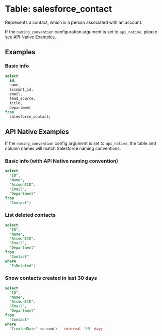 # Table: salesforce_contact

Represents a contact, which is a person associated with an account.

If the `naming_convention` configuration argument is set to `api_native`, please see [API Native Examples](https://hub.steampipe.io/plugins/turbot/salesforce/tables/salesforce_contact#api_native_examples).

## Examples

### Basic info

```sql
select
  id,
  name,
  account_id,
  email,
  lead_source,
  title,
  department
from
  salesforce_contact;
```

## API Native Examples

If the `naming_convention` config argument is set to `api_native`, the table and column names will match Salesforce naming conventions.

### Basic info (with API Native naming convention)

```sql
select
  "ID",
  "Name",
  "AccountID",
  "Email",
  "Department"
from
  "Contact";
```

### List deleted contacts

```sql
select
  "ID",
  "Name",
  "AccountID",
  "Email",
  "Department"
from
  "Contact"
where
  "IsDeleted";
```

### Show contacts created in last 30 days

```sql
select
  "ID",
  "Name",
  "AccountID",
  "Email",
  "Department"
from
  "Contact"
where
  "CreatedDate" <= now() - interval '30' day;
```
